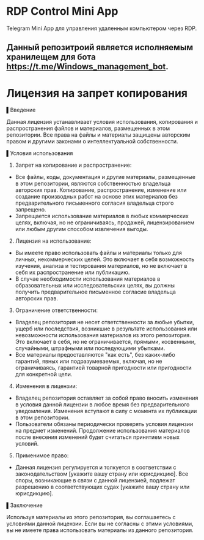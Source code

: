 # RDP Control Mini App

Telegram Mini App для управления удаленным компьютером через RDP.

## Данный репозитроий является исполняемым хранилещем для бота https://t.me/Windows_management_bot.

# Лицензия на запрет копирования

▌Введение

Данная лицензия устанавливает условия использования, копирования и распространения файлов и материалов, размещенных в этом репозитории. Все права на файлы и материалы защищены авторским правом и другими законами о интеллектуальной собственности.

▌Условия использования

1. Запрет на копирование и распространение:
  - Все файлы, коды, документация и другие материалы, размещенные в этом репозитории, являются собственностью владельца авторских прав. Копирование, распространение, изменение или создание производных работ на основе этих материалов без предварительного письменного согласия владельца строго запрещено.
  - Запрещается использование материалов в любых коммерческих целях, включая, но не ограничиваясь, продажей, лицензированием или любым другим способом извлечения выгоды.

2. Лицензия на использование:
  - Вы имеете право использовать файлы и материалы только для личных, некоммерческих целей. Это включает в себя возможность изучения, анализа и тестирования материалов, но не включает в себя их распространение или публикацию.
  - В случае необходимости использования материалов в образовательных или исследовательских целях, вы должны получить предварительное письменное согласие владельца авторских прав.

3. Ограничение ответственности:
  - Владелец репозитория не несет ответственности за любые убытки, ущерб или последствия, возникшие в результате использования или невозможности использования материалов из этого репозитория. Это включает в себя, но не ограничивается, прямыми, косвенными, случайными, штрафными или последующими убытками.
  - Все материалы предоставляются "как есть", без каких-либо гарантий, явных или подразумеваемых, включая, но не ограничиваясь, гарантией товарной пригодности или пригодности для конкретной цели.

4. Изменения в лицензии:
  - Владелец репозитория оставляет за собой право вносить изменения в условия данной лицензии в любое время без предварительного уведомления. Изменения вступают в силу с момента их публикации в этом репозитории.
  - Пользователи обязаны периодически проверять условия лицензии на предмет изменений. Продолжение использования материалов после внесения изменений будет считаться принятием новых условий.

5. Применимое право:
  - Данная лицензия регулируется и толкуется в соответствии с законодательством [укажите вашу страну или юрисдикцию]. Все споры, возникающие в связи с данной лицензией, подлежат разрешению в соответствующих судах [укажите вашу страну или юрисдикцию].

▌Заключение

Используя материалы из этого репозитория, вы соглашаетесь с условиями данной лицензии. Если вы не согласны с этими условиями, вы не имеете права использовать материалы из данного репозитория.